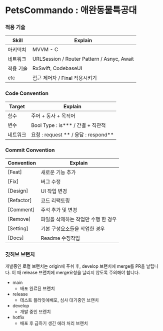 # PetsCommando : 애완동물특공대

### 적용 기술

| Skill     | Explain                                    |
| --------- | ------------------------------------------ |
| 아키텍쳐  | MVVM - C                                   |
| 네트워크  | URLSession / Router Pattern / Asnyc, Await |
| 적용 기술 | RxSwift, CodebaseUI                        |
| etc       | 접근 제어자 / Final 적용시키기             |

### Code Convention

| Target   | Explain                              |
| -------- | ------------------------------------ |
| 함수     | 주어 + 동사 + 목적어                 |
| 변수     | Bool Type : is*** / 간결 + 직관적    |
| 네트워크 | 요청 : request ** / 응답 : respond** |

### Commit Convention

| Convention | Explain                             |
| ---------- | ----------------------------------- |
| [Feat]     | 새로운 기능 추가                    |
| [Fix]      | 버그 수정                           |
| [Design]   | UI 작업 변경                        |
| [Refactor] | 코드 리팩토링                       |
| [Comment]  | 주석 추가 및 변경                   |
| [Remove]   | 파일을 삭제하는 작업만 수행 한 경우 |
| [Setting]  | 기본 구성요소들을 작업한 경우|
| [Docs]   | Readme 수정작업                     |

### 깃허브 브랜치 

개발중인 로컬 브랜치는 origin에 푸쉬 후, develop 브랜치에 merge를 PR을 날립니다. 이 때 release 브랜치에 merge요청을 날리지 않도록 주의해야 합니다.

- main
  - 배포 완료된 브랜치
- release
  - 테스트 플라잇에배포, 심사 대기중인 브랜치
- develop
  - 개발 중인 브랜치
- hotfix
  - 배포 후 급하기 생긴 에러 처리 브랜치
